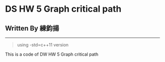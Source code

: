 # DS HW 5 Graph critical path
## Written By 練鈞揚
--- 
> using -std=c++11 version

This is a code of DW HW 5 Graph critical path 